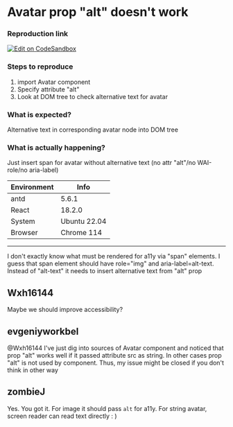 # Avatar prop "alt" doesn't work

### Reproduction link

[![Edit on CodeSandbox](https://codesandbox.io/static/img/play-codesandbox.svg)](https://codesandbox.io/s/antd-fork-avatar-props-alt-pvtfsc?file=/index.js)

### Steps to reproduce

1. import Avatar component
2. Specify attribute "alt"
3. Look at DOM tree to check alternative text for avatar

### What is expected?

Alternative text in corresponding avatar node into DOM tree

### What is actually happening?

Just insert span for avatar without alternative text (no attr "alt"/no WAI-role/no aria-label)

| Environment | Info         |
| ----------- | ------------ |
| antd        | 5.6.1        |
| React       | 18.2.0       |
| System      | Ubuntu 22.04 |
| Browser     | Chrome 114   |

---

I don't exactly know what must be rendered for a11y via "span" elements. I guess that span element should have role="img" and aria-label=alt-text. Instead of "alt-text" it needs to insert alternative text from "alt" prop

<!-- generated by ant-design-issue-helper. DO NOT REMOVE -->

## Wxh16144

Maybe we should improve accessibility?

## evgeniyworkbel

@Wxh16144 I've just dig into sources of Avatar component and noticed that prop "alt" works well if it passed attribute src as string. In other cases prop "alt" is not used by component. Thus, my issue might be closed if you don't think in other way

## zombieJ

Yes. You got it. For image it should pass `alt` for a11y. For string avatar, screen reader can read text directly : )
